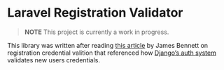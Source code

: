 # Laravel Registration Validator

> **NOTE** This project is currently a work in progress.

This library was written after reading [this article](https://www.b-list.org/weblog/2018/feb/11/usernames/) by James Bennett on registration credential valition that referenced how [Django’s auth system](https://github.com/ubernostrum/django-registration/blob/1d7d0f01a24b916977016c1d66823a5e4a33f2a0/registration/validators.py) validates new users credentials.
